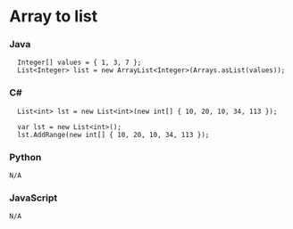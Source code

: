 # Array to list
### Java
```
  Integer[] values = { 1, 3, 7 };
  List<Integer> list = new ArrayList<Integer>(Arrays.asList(values));

```
### C#
```
  List<int> lst = new List<int>(new int[] { 10, 20, 10, 34, 113 });
```
```
  var lst = new List<int>();
  lst.AddRange(new int[] { 10, 20, 10, 34, 113 });
```

### Python
```
N/A
```
### JavaScript
```
N/A
```
